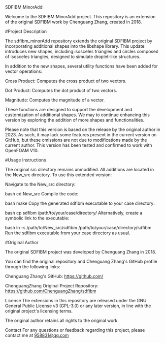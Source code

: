 SDFIBM MinorAdd

Welcome to the SDFIBM MinorAdd project. This repository is an extension of the original SDFIBM work by Chenguang Zhang, created in 2018.

#Project Description

The sdfibm_minorAdd repository extends the original SDFIBM project by incorporating additional shapes into the libshape library. This update introduces new shapes, including isosceles triangles and circles composed of isosceles triangles, designed to simulate droplet-like structures.

In addition to the new shapes, several utility functions have been added for vector operations:

Cross Product: Computes the cross product of two vectors. 

Dot Product: Computes the dot product of two vectors.

Magnitude: Computes the magnitude of a vector.

These functions are designed to support the development and customization of additional shapes. We may to continue enhancing this version by exploring the addition of more shapes and functionalities.

Please note that this version is based on the release by the original author in 2023. As such, it may lack some features present in the current version on GitHub, but these omissions are not due to modifications made by the current author. This version has been tested and confirmed to work with OpenFOAM V10.

#Usage Instructions

The original src directory remains unmodified. All additions are located in the New_src directory. To use this extended version:

Navigate to the New_src directory:

bash cd New_src Compile the code:

bash make Copy the generated sdfibm executable to your case directory:

bash cp sdfibm /path/to/your/case/directory/ Alternatively, create a symbolic link to the executable:

bash ln -s /path/to/New_src/sdfibm /path/to/your/case/directory/sdfibm Run the sdfibm executable from your case directory as usual.

#Original Author

The original SDFIBM project was developed by Chenguang Zhang in 2018. 

You can find the original repository and Chenguang Zhang's GitHub profile through the following links:

Chenguang Zhang's GitHub: https://github.com/

ChenguangZhang Original Project Repository: https://github.com/ChenguangZhang/sdfibm 

License The extensions in this repository are released under the GNU General Public License v3 (GPL-3.0) or any later version, in line with the original project's licensing terms. 

The original author retains all rights to the original work.

Contact For any questions or feedback regarding this project, please contact me at 958831@qq.com
